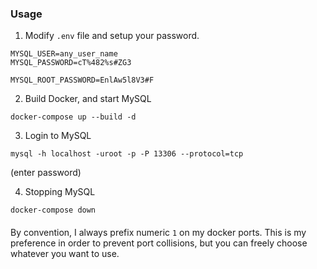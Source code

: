 ### Usage
1. Modify `.env` file and setup your password.
```
MYSQL_USER=any_user_name
MYSQL_PASSWORD=cT%482%s#ZG3

MYSQL_ROOT_PASSWORD=EnlAw5l8V3#F

```

2. Build Docker, and start MySQL 
```
docker-compose up --build -d
```

3. Login to MySQL
```
mysql -h localhost -uroot -p -P 13306 --protocol=tcp
```
(enter password)

4. Stopping MySQL
```
docker-compose down
```

####
By convention, I always prefix numeric `1` on my docker ports. This is my preference in order to prevent port collisions, 
but you can freely choose whatever you want to use.
